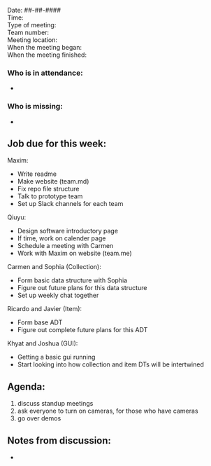 Date: ##-##-#### <br>
Time: <br> 
Type of meeting: <br>
Team number: <br>
Meeting location: <br>
When the meeting began: <br> 
When the meeting finished:

### Who is in attendance:
-

### Who is missing:
-

## Job due for this week:
Maxim:
- Write readme
- Make website (team.md)
- Fix repo file structure
- Talk to prototype team
- Set up Slack channels for each team

Qiuyu:
- Design software introductory page
- If time, work on calender page
- Schedule a meeting with Carmen
- Work with Maxim on website (team.me)

Carmen and Sophia (Collection):
- Form basic data structure with Sophia
- Figure out future plans for this data structure
- Set up weekly chat together

Ricardo and Javier (Item):
- Form base ADT
- Figure out complete future plans for this ADT

Khyat and Joshua (GUI):
- Getting a basic gui running
- Start looking into how collection and item DTs will be intertwined

## Agenda:
1. discuss standup meetings 
2. ask everyone to turn on cameras, for those who have cameras
3. go over demos

## Notes from discussion:
-
